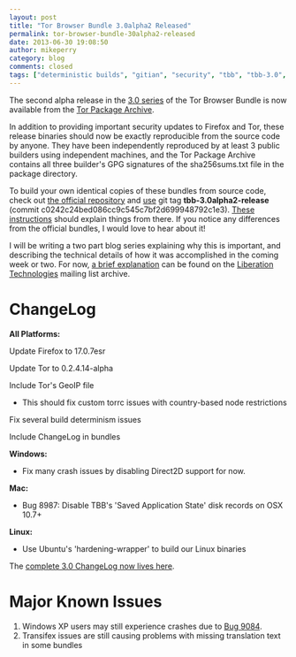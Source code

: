 ```yaml
---
layout: post
title: "Tor Browser Bundle 3.0alpha2 Released"
permalink: tor-browser-bundle-30alpha2-released
date: 2013-06-30 19:08:50
author: mikeperry
category: blog
comments: closed
tags: ["deterministic builds", "gitian", "security", "tbb", "tbb-3.0", "tor browser", "tor browser bundle", "tor-browser-bundle"]
---
```


The second alpha release in the [3.0 series](https://blog.torproject.org/category/tags/tbb-30) of the Tor Browser Bundle is now available from the [Tor Package Archive](https://archive.torproject.org/tor-package-archive/torbrowser/3.0a2).

In addition to providing important security updates to Firefox and Tor, these release binaries should now be exactly reproducible from the source code by anyone. They have been independently reproduced by at least 3 public builders using independent machines, and the Tor Package Archive contains all three builder's GPG signatures of the sha256sums.txt file in the package directory.

To build your own identical copies of these bundles from source code, check out [the official repository](https://gitweb.torproject.org/builders/tor-browser-bundle.git/) and [use](http://stackoverflow.com/questions/10303665/how-to-clone-a-specific-version-of-a-git-repository/10304054#10304054) git tag **tbb-3.0alpha2-release** (commit c0242c24bed086cc9c545c7bf2d699948792c1e3). [These instructions](https://gitweb.torproject.org/builders/tor-browser-bundle.git/blob/HEAD:/gitian/README.build) should explain things from there. If you notice any differences from the official bundles, I would love to hear about it!

I will be writing a two part blog series explaining why this is important, and describing the technical details of how it was accomplished in the coming week or two. For now, [a brief explanation](https://mailman.stanford.edu/pipermail/liberationtech/2013-June/009257.html) can be found on the [Liberation Technologies](https://mailman.stanford.edu/mailman/listinfo/liberationtech) mailing list archive.

ChangeLog
=========

**All Platforms:**

Update Firefox to 17.0.7esr

Update Tor to 0.2.4.14-alpha

Include Tor's GeoIP file

-   This should fix custom torrc issues with country-based node restrictions

Fix several build determinism issues

Include ChangeLog in bundles

**Windows:**

-   Fix many crash issues by disabling Direct2D support for now.

**Mac:**

-   Bug 8987: Disable TBB's 'Saved Application State' disk records on OSX 10.7+

**Linux:**

-   Use Ubuntu's 'hardening-wrapper' to build our Linux binaries

The [complete 3.0 ChangeLog now lives here](https://gitweb.torproject.org/builders/tor-browser-bundle.git/blob_plain/HEAD:/Bundle-Data/Docs/ChangeLog.txt).

Major Known Issues
==================

1.  Windows XP users may still experience crashes due to [Bug 9084](https://trac.torproject.org/projects/tor/ticket/9084).
2.  Transifex issues are still causing problems with missing translation text in some bundles

